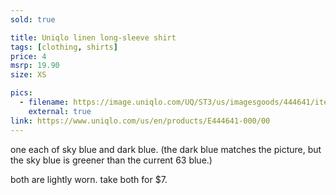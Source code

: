 ```yaml
---
sold: true

title: Uniqlo linen long-sleeve shirt
tags: [clothing, shirts]
price: 4
msrp: 19.90
size: XS

pics:
  - filename: https://image.uniqlo.com/UQ/ST3/us/imagesgoods/444641/item/usgoods_67_444641.jpg?width=750
    external: true
link: https://www.uniqlo.com/us/en/products/E444641-000/00
---
```


one each of sky blue and dark blue.  (the dark blue matches the picture, but
the sky blue is greener than the current 63 blue.)

both are lightly worn.  take both for $7.
